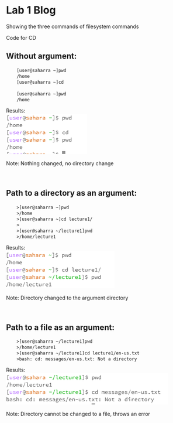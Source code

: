 # Lab 1 Blog
Showing the three commands of filesystem commands

Code for CD

## Without argument:
```
    [user@saharra ~]pwd
    /home
    [user@saharra ~]cd
        
    [user@saharra ~]pwd
    /home
```
Results:    
    ![Image](Cd_no_arg.PNG)

Note:
    Nothing changed, no directory change


&nbsp;
&nbsp;
&nbsp;


## Path to a directory as an argument:
```
    >[user@saharra ~]pwd
    >/home
    >[user@saharra ~]cd lecture1/
    >
    >[user@saharra ~/lecture1]pwd
    >/home/lecture1
```
Results:    
    ![Image](withpatharg.PNG)

Note:
    Directory changed to the argument directory 


&nbsp;
&nbsp;
&nbsp;


## Path to a file as an argument:
```
    >[user@saharra ~/lecture1]pwd
    >/home/lecture1
    >[user@saharra ~/lecture1]cd lecture1/en-us.txt
    >bash: cd: messages/en-us.txt: Not a directory
```
Results:    
    ![Image](withfilearg.PNG)

Note:
    Directory cannot be changed to a file, throws an error